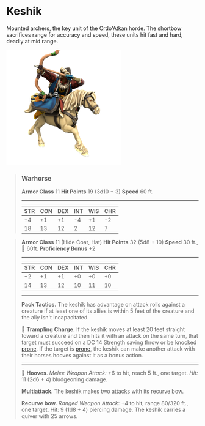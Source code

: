 # Keshik
Mounted archers, the key unit of the Ordo'Atkan horde. The shortbow sacrifices range for accuracy and speed, these units hit fast and hard, deadly at mid range.

![](../../../../_assets/mobs/Keshik.png)

> ### Warhorse
>
> **Armor Class** 11
> **Hit Points** 19 (3d10 + 3)
> **Speed** 60 ft.
>
> ---
>
> | STR  | CON  | DEX  | INT  | WIS  | CHR  |
> | ---- | ---- | ---- | ---- | ---- | ---- |
> | +4   | +1   | +1   | -4   | +1   | -2   |
> | 18   | 13   | 12   | 2    | 12   | 7    |

> **Armor Class** 11 (Hide Coat, Hat)
> **Hit Points** 32 (5d8 + 10)
> **Speed** 30 ft., 🐎 60ft.
> **Proficiency Bonus** +2
>
> ---
>
> | STR  | CON  | DEX  | INT  | WIS  | CHR  |
> | ---- | ---- | ---- | ---- | ---- | ---- |
> | +2   | +1   | +1   | +0   | +0   | +0   |
> | 14   | 13   | 12   | 10   | 11   | 10   |
>
> ---
> 
> **Pack Tactics.** The keshik has advantage on attack rolls against a creature if at least one of its allies is within 5 feet of the creature and the ally isn't incapacitated.
>
> 🐎 **Trampling Charge.** If the keshik moves at least 20 feet straight toward a creature and then hits it with an attack on the same turn, that target must succeed on a DC 14 Strength saving throw or be knocked [prone](https://www.dndbeyond.com/compendium/rules/basic-rules/appendix-a-conditions#Prone). If the target is [prone](https://www.dndbeyond.com/compendium/rules/basic-rules/appendix-a-conditions#Prone), the keshik can make another attack with their horses hooves against it as a bonus action.
>
> ---
>
> 🐎 **Hooves**. *Melee Weapon Attack:* +6 to hit, reach 5 ft., one target. *Hit:* 11 (2d6 + 4) bludgeoning damage.
> 
> **Multiattack**. The keshik makes two attacks with its recurve bow.
>
> **Recurve bow.** *Ranged Weapon Attack*: +4 to hit, range 80/320 ft., one target. Hit: 9 (1d8 + 4) piercing damage. The keshik carries a quiver with 25 arrows.
